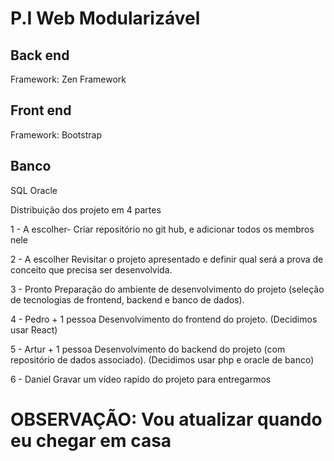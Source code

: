 # P.I Web Modularizável

## Back end
Framework: Zen Framework

## Front end
Framework: Bootstrap

## Banco
SQL Oracle

Distribuição dos projeto em 4 partes

1 - A escolher- Criar repositório no git hub, e adicionar todos os membros nele

2 - A escolher Revisitar o projeto apresentado e definir qual será a prova de conceito que precisa ser desenvolvida.

3 - Pronto Preparação do ambiente de desenvolvimento do projeto (seleção de tecnologias de frontend, backend e banco de dados).

4 - Pedro + 1 pessoa Desenvolvimento do frontend do projeto. (Decidimos usar React)

5 - Artur + 1 pessoa Desenvolvimento do backend do projeto (com repositório de dados associado). (Decidimos usar php e oracle de banco)

6 - Daniel Gravar um vídeo rapido do projeto para entregarmos

# OBSERVAÇÃO: Vou atualizar quando eu chegar em casa